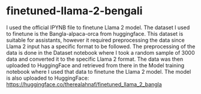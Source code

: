 # finetuned-llama-2-bengali

I used the official IPYNB file to finetune Llama 2 model. The dataset I used to finetune is the Bangla-alpaca-orca from huggingface. This dataset is suitable for assistants, however it required preprocessing the data since Llama 2 input has a specific format to be followed. The preprocessing of the data is done in the Dataset notebook where I took a random sample of 3000 data and converted it to the specific Llama 2 format. The data was then uploaded to HuggingFace and retrieved from there in the Model training notebook where I used that data to finetune the Llama 2 model. The model is also uploaded to HuggingFace: https://huggingface.co/therealahnaf/finetuned_llama_2_bangla
